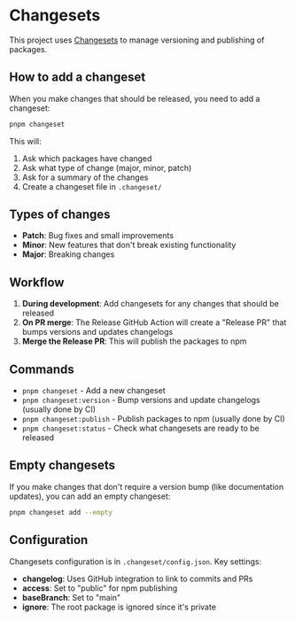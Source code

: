 # Changesets

This project uses [Changesets](https://github.com/changesets/changesets) to manage versioning and publishing of packages.

## How to add a changeset

When you make changes that should be released, you need to add a changeset:

```bash
pnpm changeset
```

This will:
1. Ask which packages have changed
2. Ask what type of change (major, minor, patch)
3. Ask for a summary of the changes
4. Create a changeset file in `.changeset/`

## Types of changes

- **Patch**: Bug fixes and small improvements
- **Minor**: New features that don't break existing functionality
- **Major**: Breaking changes

## Workflow

1. **During development**: Add changesets for any changes that should be released
2. **On PR merge**: The Release GitHub Action will create a "Release PR" that bumps versions and updates changelogs
3. **Merge the Release PR**: This will publish the packages to npm

## Commands

- `pnpm changeset` - Add a new changeset
- `pnpm changeset:version` - Bump versions and update changelogs (usually done by CI)
- `pnpm changeset:publish` - Publish packages to npm (usually done by CI)
- `pnpm changeset:status` - Check what changesets are ready to be released

## Empty changesets

If you make changes that don't require a version bump (like documentation updates), you can add an empty changeset:

```bash
pnpm changeset add --empty
```

## Configuration

Changesets configuration is in `.changeset/config.json`. Key settings:

- **changelog**: Uses GitHub integration to link to commits and PRs
- **access**: Set to "public" for npm publishing
- **baseBranch**: Set to "main"
- **ignore**: The root package is ignored since it's private

